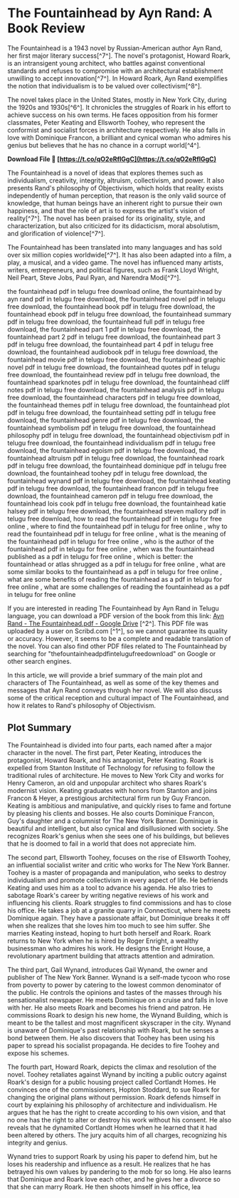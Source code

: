
 
# The Fountainhead by Ayn Rand: A Book Review
 
The Fountainhead is a 1943 novel by Russian-American author Ayn Rand, her first major literary success[^7^]. The novel's protagonist, Howard Roark, is an intransigent young architect, who battles against conventional standards and refuses to compromise with an architectural establishment unwilling to accept innovation[^7^]. In Howard Roark, Ayn Rand exemplifies the notion that individualism is to be valued over collectivism[^8^].
 
The novel takes place in the United States, mostly in New York City, during the 1920s and 1930s[^6^]. It chronicles the struggles of Roark in his effort to achieve success on his own terms. He faces opposition from his former classmates, Peter Keating and Ellsworth Toohey, who represent the conformist and socialist forces in architecture respectively. He also falls in love with Dominique Francon, a brilliant and cynical woman who admires his genius but believes that he has no chance in a corrupt world[^4^].
 
**Download File 🔗 [https://t.co/qO2eRflGgC](https://t.co/qO2eRflGgC)**


 
The Fountainhead is a novel of ideas that explores themes such as individualism, creativity, integrity, altruism, collectivism, and power. It also presents Rand's philosophy of Objectivism, which holds that reality exists independently of human perception, that reason is the only valid source of knowledge, that human beings have an inherent right to pursue their own happiness, and that the role of art is to express the artist's vision of reality[^7^]. The novel has been praised for its originality, style, and characterization, but also criticized for its didacticism, moral absolutism, and glorification of violence[^7^].
 
The Fountainhead has been translated into many languages and has sold over six million copies worldwide[^7^]. It has also been adapted into a film, a play, a musical, and a video game. The novel has influenced many artists, writers, entrepreneurs, and political figures, such as Frank Lloyd Wright, Neil Peart, Steve Jobs, Paul Ryan, and Narendra Modi[^7^].
 
the fountainhead pdf in telugu free download online,  the fountainhead by ayn rand pdf in telugu free download,  the fountainhead novel pdf in telugu free download,  the fountainhead book pdf in telugu free download,  the fountainhead ebook pdf in telugu free download,  the fountainhead summary pdf in telugu free download,  the fountainhead full pdf in telugu free download,  the fountainhead part 1 pdf in telugu free download,  the fountainhead part 2 pdf in telugu free download,  the fountainhead part 3 pdf in telugu free download,  the fountainhead part 4 pdf in telugu free download,  the fountainhead audiobook pdf in telugu free download,  the fountainhead movie pdf in telugu free download,  the fountainhead graphic novel pdf in telugu free download,  the fountainhead quotes pdf in telugu free download,  the fountainhead review pdf in telugu free download,  the fountainhead sparknotes pdf in telugu free download,  the fountainhead cliff notes pdf in telugu free download,  the fountainhead analysis pdf in telugu free download,  the fountainhead characters pdf in telugu free download,  the fountainhead themes pdf in telugu free download,  the fountainhead plot pdf in telugu free download,  the fountainhead setting pdf in telugu free download,  the fountainhead genre pdf in telugu free download,  the fountainhead symbolism pdf in telugu free download,  the fountainhead philosophy pdf in telugu free download,  the fountainhead objectivism pdf in telugu free download,  the fountainhead individualism pdf in telugu free download,  the fountainhead egoism pdf in telugu free download,  the fountainhead altruism pdf in telugu free download,  the fountainhead roark pdf in telugu free download,  the fountainhead dominique pdf in telugu free download,  the fountainhead toohey pdf in telugu free download,  the fountainhead wynand pdf in telugu free download,  the fountainhead keating pdf in telugu free download,  the fountainhead francon pdf in telugu free download,  the fountainhead cameron pdf in telugu free download,  the fountainhead lois cook pdf in telugu free download,  the fountainhead katie halsey pdf in telugu free download,  the fountainhead steven mallory pdf in telugu free download,  how to read the fountainhead pdf in telugu for free online ,  where to find the fountainhead pdf in telugu for free online ,  why to read the fountainhead pdf in telugu for free online ,  what is the meaning of the fountainhead pdf in telugu for free online ,  who is the author of the fountainhead pdf in telugu for free online ,  when was the fountainhead published as a pdf in telugu for free online ,  which is better: the fountainhead or atlas shrugged as a pdf in telugu for free online ,  what are some similar books to the fountainhead as a pdf in telugu for free online ,  what are some benefits of reading the fountainhead as a pdf in telugu for free online ,  what are some challenges of reading the fountainhead as a pdf in telugu for free online
 
If you are interested in reading The Fountainhead by Ayn Rand in Telugu language, you can download a PDF version of the book from this link: [Ayn Rand - The Fountainhead.pdf - Google Drive](https://drive.google.com/file/d/0BxbcTduQiignOTlyVl9xZW1xUms/edit) [^2^]. This PDF file was uploaded by a user on Scribd.com [^1^], so we cannot guarantee its quality or accuracy. However, it seems to be a complete and readable translation of the novel. You can also find other PDF files related to The Fountainhead by searching for "thefountainheadpdfintelugufreedownload" on Google or other search engines.
  
In this article, we will provide a brief summary of the main plot and characters of The Fountainhead, as well as some of the key themes and messages that Ayn Rand conveys through her novel. We will also discuss some of the critical reception and cultural impact of The Fountainhead, and how it relates to Rand's philosophy of Objectivism.
 
## Plot Summary
 
The Fountainhead is divided into four parts, each named after a major character in the novel. The first part, Peter Keating, introduces the protagonist, Howard Roark, and his antagonist, Peter Keating. Roark is expelled from Stanton Institute of Technology for refusing to follow the traditional rules of architecture. He moves to New York City and works for Henry Cameron, an old and unpopular architect who shares Roark's modernist vision. Keating graduates with honors from Stanton and joins Francon & Heyer, a prestigious architectural firm run by Guy Francon. Keating is ambitious and manipulative, and quickly rises to fame and fortune by pleasing his clients and bosses. He also courts Dominique Francon, Guy's daughter and a columnist for The New York Banner. Dominique is beautiful and intelligent, but also cynical and disillusioned with society. She recognizes Roark's genius when she sees one of his buildings, but believes that he is doomed to fail in a world that does not appreciate him.
 
The second part, Ellsworth Toohey, focuses on the rise of Ellsworth Toohey, an influential socialist writer and critic who works for The New York Banner. Toohey is a master of propaganda and manipulation, who seeks to destroy individualism and promote collectivism in every aspect of life. He befriends Keating and uses him as a tool to advance his agenda. He also tries to sabotage Roark's career by writing negative reviews of his work and influencing his clients. Roark struggles to find commissions and has to close his office. He takes a job at a granite quarry in Connecticut, where he meets Dominique again. They have a passionate affair, but Dominique breaks it off when she realizes that she loves him too much to see him suffer. She marries Keating instead, hoping to hurt both herself and Roark. Roark returns to New York when he is hired by Roger Enright, a wealthy businessman who admires his work. He designs the Enright House, a revolutionary apartment building that attracts attention and admiration.
 
The third part, Gail Wynand, introduces Gail Wynand, the owner and publisher of The New York Banner. Wynand is a self-made tycoon who rose from poverty to power by catering to the lowest common denominator of the public. He controls the opinions and tastes of the masses through his sensationalist newspaper. He meets Dominique on a cruise and falls in love with her. He also meets Roark and becomes his friend and patron. He commissions Roark to design his new home, the Wynand Building, which is meant to be the tallest and most magnificent skyscraper in the city. Wynand is unaware of Dominique's past relationship with Roark, but he senses a bond between them. He also discovers that Toohey has been using his paper to spread his socialist propaganda. He decides to fire Toohey and expose his schemes.
 
The fourth part, Howard Roark, depicts the climax and resolution of the novel. Toohey retaliates against Wynand by inciting a public outcry against Roark's design for a public housing project called Cortlandt Homes. He convinces one of the commissioners, Hopton Stoddard, to sue Roark for changing the original plans without permission. Roark defends himself in court by explaining his philosophy of architecture and individualism. He argues that he has the right to create according to his own vision, and that no one has the right to alter or destroy his work without his consent. He also reveals that he dynamited Cortlandt Homes when he learned that it had been altered by others. The jury acquits him of all charges, recognizing his integrity and genius.
 
Wynand tries to support Roark by using his paper to defend him, but he loses his readership and influence as a result. He realizes that he has betrayed his own values by pandering to the mob for so long. He also learns that Dominique and Roark love each other, and he gives her a divorce so that she can marry Roark. He then shoots himself in his office, lea